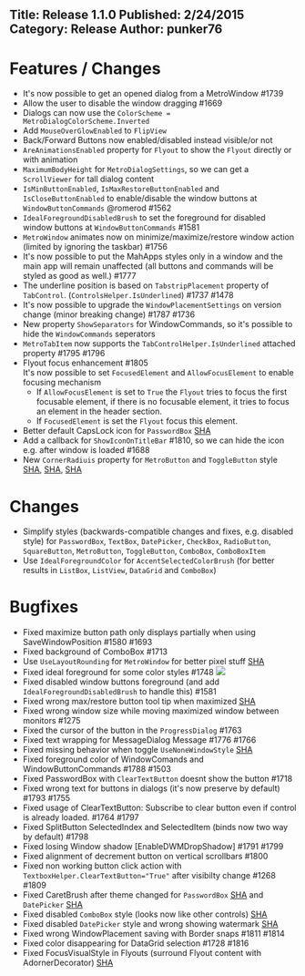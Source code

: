 Title: Release 1.1.0
Published: 2/24/2015
Category: Release
Author: punker76
---

# Features / Changes

- It's now possible to get an opened dialog from a MetroWindow #1739
- Allow the user to disable the window dragging #1669
- Dialogs can now use the `ColorScheme = MetroDialogColorScheme.Inverted`
- Add `MouseOverGlowEnabled` to `FlipView`
- Back/Forward Buttons now enabled/disabled instead visible/or not
- `AreAnimationsEnabled` property for `Flyout` to show the `Flyout` directly or with animation
- `MaximumBodyHeight` for `MetroDialogSettings`, so we can get a `ScrollViewer` for tall dialog content
- `IsMinButtonEnabled`, `IsMaxRestoreButtonEnabled` and `IsCloseButtonEnabled` to enable/disable the window buttons at `WindowButtonCommands` @romerod #1562
- `IdealForegroundDisabledBrush` to set the foreground for disabled window buttons at `WindowButtonCommands` #1581
- `MetroWindow` animates now on minimize/maximize/restore window action (limited by ignoring the taskbar) #1756
- It's now possible to put the MahApps styles only in a window and the main app will remain unaffected (all buttons and commands will be styled as good as well.) #1777
- The underline position is based on `TabstripPlacement` property of `TabControl`. (`ControlsHelper.IsUnderlined`) #1737 #1478
- It's now possible to upgrade the `WindowPlacementSettings` on version change (minor breaking change) #1787 #1736
- New property `ShowSeparators` for WindowCommands, so it's possible to hide the `WindowCommands` seperators
- `MetroTabItem` now supports the `TabControlHelper.IsUnderlined` attached property #1795 #1796
- Flyout focus enhancement #1805  
It's now possible to set `FocusedElement` and `AllowFocusElement` to enable focusing mechanism
  + If `AllowFocusElement` is set to `True` the `Flyout` tries to focus the first focusable element, if there is no focusable element, it tries to focus an element in the header section.
  + If `FocusedElement` is set the `Flyout` focus this element.
- Better default CapsLock icon for `PasswordBox` [SHA](https://github.com/MahApps/MahApps.Metro/commit/709abc49abb575017a8bb660bc129656172824b5)
- Add a callback for `ShowIconOnTitleBar` #1810, so we can hide the icon e.g. after window is loaded #1688
- New `CornerRadiuis` property for `MetroButton` and `ToggleButton` style [SHA](https://github.com/MahApps/MahApps.Metro/commit/efdc5f8e57a3b85d81969bd04dc7ff27e199e9ea), [SHA](https://github.com/MahApps/MahApps.Metro/commit/d4ff9da467533eeee6959fe2ed3cf4755ce852ec), [SHA](https://github.com/MahApps/MahApps.Metro/commit/cd31273b5005d950b0725684ecf193f3e19c6319)

# Changes
- Simplify styles (backwards-compatible changes and fixes, e.g. disabled style) for `PasswordBox`, `TextBox`, `DatePicker`, `CheckBox`, `RadioButton`, `SquareButton`, `MetroButton`, `ToggleButton`, `ComboBox`, `ComboBoxItem`
- Use `IdealForegroundColor` for `AccentSelectedColorBrush` (for better results in `ListBox`, `ListView`, `DataGrid` and `ComboBox`)

# Bugfixes

- Fixed maximize button path only displays partially when using SaveWindowPosition #1580 #1693
- Fixed background of ComboBox #1713
- Use `UseLayoutRounding` for `MetroWindow` for better pixel stuff [SHA](https://github.com/MahApps/MahApps.Metro/commit/b3c19573ba52847aa42fe1c0ff3ef064e8d9ba17)
- Fixed ideal foreground for some color styles #1748
![](https://camo.githubusercontent.com/9df3efb07f02b8d95a471a493762433fa8eb442c/687474703a2f2f6673312e64697265637475706c6f61642e6e65742f696d616765732f3135303131312f79766a356e3333352e706e67)
- Fixed disabled window buttons foreground (and add `IdealForegroundDisabledBrush` to handle this) #1581
- Fixed wrong max/restore button tool tip when maximized [SHA](https://github.com/MahApps/MahApps.Metro/commit/4a1a8f91c6588c034a6e5ef3fac64e4eacce6845)
- Fixed wrong window size while moving maximized window between monitors #1275 
- Fixed the cursor of the button in the `ProgressDialog` #1763 
- Fixed text wrapping for MessageDialog Message #1776 #1766 
- Fixed missing behavior when toggle `UseNoneWindowStyle` [SHA](https://github.com/MahApps/MahApps.Metro/commit/c1d36f5eb4b22cea92383c256f4c1102141696ce)
- Fixed foreground color of WindowComands and WindowButtonCommands #1788 #1503
- Fixed PasswordBox with `ClearTextButton` doesnt show the button #1718
- Fixed wrong text for buttons in dialogs (it's now preserve by default) #1793 #1755
- Fixed usage of ClearTextButton: Subscribe to clear button even if control is already loaded. #1764 #1797
- Fixed SplitButton SelectedIndex and SelectedItem (binds now two way by default) #1798
- Fixed losing Window shadow [EnableDWMDropShadow] #1791 #1799
- Fixed alignment of decrement button on vertical scrollbars #1800
- Fixed non working button click action with `TextboxHelper.ClearTextButton="True"` after visibilty change #1268 #1809
- Fixed CaretBrush after theme changed for `PasswordBox` [SHA](https://github.com/MahApps/MahApps.Metro/commit/a5808a1c1e0272e38f57f69c1d5cb5a1ee9dfca8) and `DatePicker` [SHA](https://github.com/MahApps/MahApps.Metro/commit/74ff36001e92a722b65f532c4c651e48d653b4a9) 
- Fixed disabled `ComboBox` style (looks now like other controls) [SHA](https://github.com/MahApps/MahApps.Metro/commit/97fa00f0f7588f6f6b63ec33bd9144d431d827d1)
- Fixed disabled `DatePicker` style and wrong showing watermark [SHA](https://github.com/MahApps/MahApps.Metro/commit/96c23f54385d31e4492cb149446242cfdafe02da)
- Fixed wrong WindowPlacement saving with Border snaps #1811 #1814
- Fixed color disappearing for DataGrid selection #1728 #1816
- Fixed FocusVisualStyle in Flyouts (surround Flyout content with AdornerDecorator) [SHA](https://github.com/MahApps/MahApps.Metro/commit/dc58b92f815484de8866d4af608fad22b699047d)
